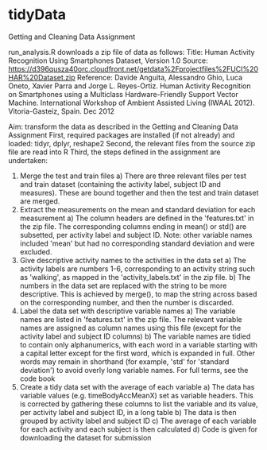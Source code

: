 # tidyData
Getting and Cleaning Data Assignment

run_analysis.R downloads a zip file of data as follows:
Title: Human Activity Recognition Using Smartphones Dataset, Version 1.0
Source: https://d396qusza40orc.cloudfront.net/getdata%2Fprojectfiles%2FUCI%20HAR%20Dataset.zip
Reference: Davide Anguita, Alessandro Ghio, Luca Oneto, Xavier Parra and Jorge L. Reyes-Ortiz. Human Activity Recognition on Smartphones using a Multiclass Hardware-Friendly Support Vector Machine. International Workshop of Ambient Assisted Living (IWAAL 2012). Vitoria-Gasteiz, Spain. Dec 2012

Aim: transform the data as described in the Getting and Cleaning Data Assignment
First, required packages are installed (if not already) and loaded: tidyr, dplyr, reshape2
Second, the relevant files from the source zip file are read into R
Third, the steps defined in the assignment are undertaken:
1. Merge the test and train files
  a) There are three relevant files per test and train dataset (containing the activity label, subject ID and measures). These are bound together and then the test and train dataset are merged.
2. Extract the measurements on the mean and standard deviation for each measurement
  a) The column headers are defined in the 'features.txt' in the zip file. The corresponding columns ending in mean() or std() are subsetted, per activity label and subject ID. Note: other variable names included 'mean' but had no corresponding standard deviation and were excluded.
3. Give descriptive activity names to the activities in the data set
  a) The activity labels are numbers 1-6, corresponding to an activity string such as 'walking', as mapped in the 'activity_labels.txt' in the zip file.
  b) The numbers in the data set are replaced with the string to be more descriptive. This is achieved by merge(), to map the string across based on the corresponding number, and then the number is discarded.
4. Label the data set with descriptive variable names
  a) The variable names are listed in 'features.txt' in the zip file. The relevant variable names are assigned as column names using this file (except for the activity label and subject ID columns)
  b) The variable names are tidied to contain only alphanumerics, with each word in a variable starting with a capital letter except for the first word, which is expanded in full. Other words may remain in shorthand (for example, 'std' for 'standard deviation') to avoid overly long variable names. For full terms, see the code book
5. Create a tidy data set with the average of each variable
  a) The data has variable values (e.g. timeBodyAccMeanX) set as variable headers. This is corrected by gathering these columns to list the variable and its value, per activity label and subject ID, in a long table
  b) The data is then grouped by activity label and subject ID
  c) The average of each variable for each activity and each subject is then calculated
  d) Code is given for downloading the dataset for submission

